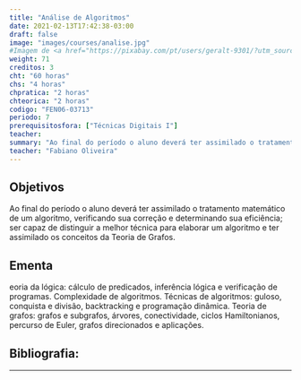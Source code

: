 ```yaml
---
title: "Análise de Algoritmos"
date: 2021-02-13T17:42:38-03:00
draft: false
image: "images/courses/analise.jpg"
#Imagem de <a href="https://pixabay.com/pt/users/geralt-9301/?utm_source=link-attribution&amp;utm_medium=referral&amp;utm_campaign=image&amp;utm_content=3382507">Gerd Altmann</a> por <a href="https://pixabay.com/pt/?utm_source=link-attribution&amp;utm_medium=referral&amp;utm_campaign=image&amp;utm_content=3382507">Pixabay</a>
weight: 71
creditos: 3
cht: "60 horas"
chs: "4 horas"
chpratica: "2 horas"
chteorica: "2 horas"
codigo: "FEN06-03713"
periodo: 7
prerequisitosfora: ["Técnicas Digitais I"]
teacher:
summary: "Ao final do período o aluno deverá ter assimilado o tratamento matemático de um algoritmo."
teacher: "Fabiano Oliveira"
---
```

## Objetivos
Ao final do período o aluno deverá ter assimilado o tratamento matemático de um algoritmo, verificando sua correção e determinando sua eficiência; ser capaz de distinguir a melhor técnica para elaborar um algoritmo e ter assimilado os conceitos da Teoria de Grafos.

## Ementa
eoria da lógica: cálculo de predicados, inferência lógica e verificação de programas. Complexidade de algoritmos. Técnicas de algoritmos: guloso, conquista e divisão, backtracking e programação dinâmica. Teoria de grafos: grafos e subgrafos, árvores, conectividade, ciclos Hamiltonianos, percurso de Euler, grafos direcionados e aplicações.

## Bibliografia:

---
